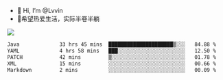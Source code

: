 - 👋 Hi, I’m @Lvvin
- 🍎希望热爱生活，实际半卷半躺
<!--
👀 I’m interested in ...
- 🌱 I’m currently learning ...
- 💞️ I’m looking to collaborate on ...
- 📫 How to reach me ...
->

<!---
Lvvin/Lvvin is a ✨ special ✨ repository because its `README.md` (this file) appears on your GitHub profile.
You can click the Preview link to take a look at your changes.

![Lvvin's GitHub stats](https://github-readme-stats.vercel.app/api?username=Lvvin&theme=default&show_icons=true&count_private=true)
--->

<a href="https://github.com/anuraghazra/github-readme-stats">
  <img align="center" src="https://github-readme-stats-lvvins-projects.vercel.app/api?username=Lvvin&theme=default&show_icons=true&count_private=true" />
</a>

<!--START_SECTION:waka-->

```txt
Java             33 hrs 45 mins  █████████████████████▒░░░   84.88 %
YAML             4 hrs 58 mins   ███░░░░░░░░░░░░░░░░░░░░░░   12.50 %
PATCH            42 mins         ▒░░░░░░░░░░░░░░░░░░░░░░░░   01.78 %
XML              15 mins         ░░░░░░░░░░░░░░░░░░░░░░░░░   00.66 %
Markdown         2 mins          ░░░░░░░░░░░░░░░░░░░░░░░░░   00.09 %
```

<!--END_SECTION:waka-->


